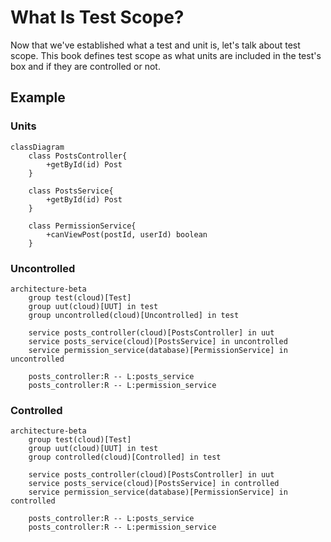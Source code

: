 # What Is Test Scope?

Now that we've established what a test and unit is, let's talk about test scope. This book defines test scope as what units are included in the test's box and if they are controlled or not.

## Example

### Units

```mermaid
classDiagram
    class PostsController{
        +getById(id) Post
    }

    class PostsService{
        +getById(id) Post
    }

    class PermissionService{
        +canViewPost(postId, userId) boolean
    }
```

### Uncontrolled

```mermaid
architecture-beta
    group test(cloud)[Test]
    group uut(cloud)[UUT] in test
    group uncontrolled(cloud)[Uncontrolled] in test

    service posts_controller(cloud)[PostsController] in uut
    service posts_service(cloud)[PostsService] in uncontrolled
    service permission_service(database)[PermissionService] in uncontrolled

    posts_controller:R -- L:posts_service
    posts_controller:R -- L:permission_service
```

### Controlled

```mermaid
architecture-beta
    group test(cloud)[Test]
    group uut(cloud)[UUT] in test
    group controlled(cloud)[Controlled] in test

    service posts_controller(cloud)[PostsController] in uut
    service posts_service(cloud)[PostsService] in controlled
    service permission_service(database)[PermissionService] in controlled

    posts_controller:R -- L:posts_service
    posts_controller:R -- L:permission_service
```
